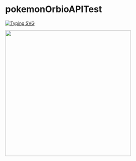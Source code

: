 # pokemonOrbioAPITest

[![Typing SVG](https://readme-typing-svg.demolab.com?font=Fira+Code&pause=1000&width=435&lines=Pokemon+Obrio+API+Test)](https://git.io/typing-svg)

<img src="https://media2.giphy.com/media/v1.Y2lkPTc5MGI3NjExN2h2ejV5NTlmMGRsMjZ4a21ieTJ3MTcyNWE5bDBuemJpdGU0aTFkdyZlcD12MV9pbnRlcm5hbF9naWZfYnlfaWQmY3Q9Zw/Xfn2IPlmI6mkaExdh2/giphy.gif" width="400"/>
